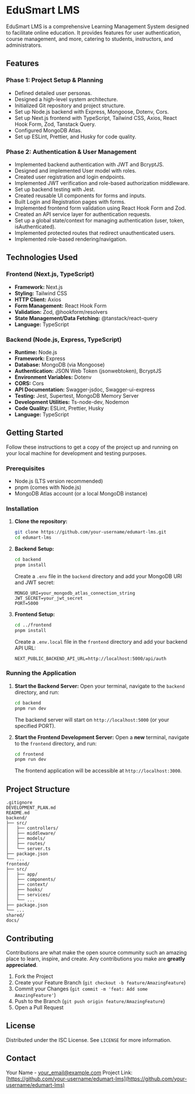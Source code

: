 # EduSmart LMS

EduSmart LMS is a comprehensive Learning Management System designed to facilitate online education. It provides features for user authentication, course management, and more, catering to students, instructors, and administrators.

## Features

### Phase 1: Project Setup & Planning
- Defined detailed user personas.
- Designed a high-level system architecture.
- Initialized Git repository and project structure.
- Set up Node.js backend with Express, Mongoose, Dotenv, Cors.
- Set up Next.js frontend with TypeScript, Tailwind CSS, Axios, React Hook Form, Zod, Tanstack Query.
- Configured MongoDB Atlas.
- Set up ESLint, Prettier, and Husky for code quality.

### Phase 2: Authentication & User Management
- Implemented backend authentication with JWT and BcryptJS.
- Designed and implemented User model with roles.
- Created user registration and login endpoints.
- Implemented JWT verification and role-based authorization middleware.
- Set up backend testing with Jest.
- Created reusable UI components for forms and inputs.
- Built Login and Registration pages with forms.
- Implemented frontend form validation using React Hook Form and Zod.
- Created an API service layer for authentication requests.
- Set up a global state/context for managing authentication (user, token, isAuthenticated).
- Implemented protected routes that redirect unauthenticated users.
- Implemented role-based rendering/navigation.

## Technologies Used

### Frontend (Next.js, TypeScript)
- **Framework:** Next.js
- **Styling:** Tailwind CSS
- **HTTP Client:** Axios
- **Form Management:** React Hook Form
- **Validation:** Zod, @hookform/resolvers
- **State Management/Data Fetching:** @tanstack/react-query
- **Language:** TypeScript

### Backend (Node.js, Express, TypeScript)
- **Runtime:** Node.js
- **Framework:** Express
- **Database:** MongoDB (via Mongoose)
- **Authentication:** JSON Web Token (jsonwebtoken), BcryptJS
- **Environment Variables:** Dotenv
- **CORS:** Cors
- **API Documentation:** Swagger-jsdoc, Swagger-ui-express
- **Testing:** Jest, Supertest, MongoDB Memory Server
- **Development Utilities:** Ts-node-dev, Nodemon
- **Code Quality:** ESLint, Prettier, Husky
- **Language:** TypeScript

## Getting Started

Follow these instructions to get a copy of the project up and running on your local machine for development and testing purposes.

### Prerequisites
- Node.js (LTS version recommended)
- pnpm (comes with Node.js)
- MongoDB Atlas account (or a local MongoDB instance)

### Installation

1.  **Clone the repository:**
    ```bash
    git clone https://github.com/your-username/edumart-lms.git
    cd edumart-lms
    ```

2.  **Backend Setup:**
    ```bash
    cd backend
    pnpm install
    ```
    Create a `.env` file in the `backend` directory and add your MongoDB URI and JWT secret:
    ```
    MONGO_URI=your_mongodb_atlas_connection_string
    JWT_SECRET=your_jwt_secret
    PORT=5000
    ```

3.  **Frontend Setup:**
    ```bash
    cd ../frontend
    pnpm install
    ```
    Create a `.env.local` file in the `frontend` directory and add your backend API URL:
    ```
    NEXT_PUBLIC_BACKEND_API_URL=http://localhost:5000/api/auth
    ```

### Running the Application

1.  **Start the Backend Server:**
    Open your terminal, navigate to the `backend` directory, and run:
    ```bash
    cd backend
    pnpm run dev
    ```
    The backend server will start on `http://localhost:5000` (or your specified PORT).

2.  **Start the Frontend Development Server:**
    Open a **new** terminal, navigate to the `frontend` directory, and run:
    ```bash
    cd frontend
    pnpm run dev
    ```
    The frontend application will be accessible at `http://localhost:3000`.

## Project Structure

```
.gitignore
DEVELOPMENT_PLAN.md
README.md
backend/
├── src/
│   ├── controllers/
│   ├── middleware/
│   ├── models/
│   ├── routes/
│   └── server.ts
├── package.json
└── ...
frontend/
├── src/
│   ├── app/
│   ├── components/
│   ├── context/
│   ├── hooks/
│   ├── services/
│   └── ...
├── package.json
└── ...
shared/
docs/
```

## Contributing

Contributions are what make the open source community such an amazing place to learn, inspire, and create. Any contributions you make are **greatly appreciated**.

1.  Fork the Project
2.  Create your Feature Branch (`git checkout -b feature/AmazingFeature`)
3.  Commit your Changes (`git commit -m 'feat: Add some AmazingFeature'`)
4.  Push to the Branch (`git push origin feature/AmazingFeature`)
5.  Open a Pull Request

## License

Distributed under the ISC License. See `LICENSE` for more information.

## Contact

Your Name - your_email@example.com
Project Link: [https://github.com/your-username/edumart-lms](https://github.com/your-username/edumart-lms)
